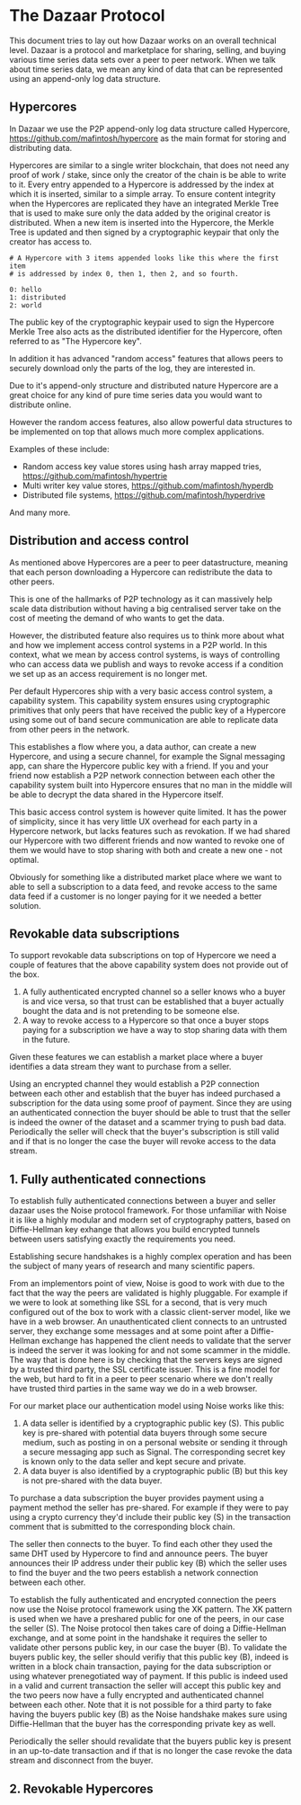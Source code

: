 # The Dazaar Protocol

This document tries to lay out how Dazaar works on an overall
technical level. Dazaar is a protocol and marketplace for sharing,
selling, and buying various time series data sets over a peer to peer
network. When we talk about time series data, we mean any kind of data
that can be represented using an append-only log data structure.

## Hypercores

In Dazaar we use the P2P append-only log data structure called Hypercore,
https://github.com/mafintosh/hypercore as the main format for storing and
distributing data.

Hypercores are similar to a single writer blockchain, that does not need
any proof of work / stake, since only the creator of the chain is be able 
to write to it. Every entry appended to a Hypercore is addressed by the index
at which it is inserted, similar to a simple array. To ensure content
integrity when the Hypercores are replicated they have an integrated Merkle
Tree that is used to make sure only the data added by the original creator
is distributed. When a new item is inserted into the Hypercore, the Merkle
Tree is updated and then signed by a cryptographic keypair that only the creator
has access to.

```
# A Hypercore with 3 items appended looks like this where the first item
# is addressed by index 0, then 1, then 2, and so fourth.

0: hello
1: distributed
2: world
```

The public key of the cryptographic keypair used to sign the Hypercore Merkle
Tree also acts as the distributed identifier for the Hypercore, often referred
to as "The Hypercore key".

In addition it has advanced "random access" features that allows peers to
securely download only the parts of the log, they are interested in.

Due to it's append-only structure and distributed nature Hypercore are a
great choice for any kind of pure time series data you would want to distribute
online.

However the random access features, also allow powerful data structures to be
implemented on top that allows much more complex applications.

Examples of these include:

* Random access key value stores using hash array mapped tries, https://github.com/mafintosh/hypertrie
* Multi writer key value stores, https://github.com/mafintosh/hyperdb
* Distributed file systems, https://github.com/mafintosh/hyperdrive

And many more.

## Distribution and access control

As mentioned above Hypercores are a peer to peer datastructure, meaning
that each person downloading a Hypercore can redistribute the data to other peers.

This is one of the hallmarks of P2P technology as it can massively help scale
data distribution without having a big centralised server take on the cost of meeting
the demand of who wants to get the data.

However, the distributed feature also requires us to think more about what and how
we implement access control systems in a P2P world. In this context, what we mean by
access control systems, is ways of controlling who can access data we publish and ways
to revoke access if a condition we set up as an access requirement is no longer met.

Per default Hypercores ship with a very basic access control system, a capability
system. This capability system ensures using cryptographic primitives that only
peers that have received the public key of a Hypercore using some out of band secure
communication are able to replicate data from other peers in the network.

This establishes a flow where you, a data author, can create a new Hypercore,
and using a secure channel, for example the Signal messaging app, can share the
Hypercore public key with a friend. If you and your friend now establish a P2P
network connection between each other the capability system built into Hypercore
ensures that no man in the middle will be able to decrypt the data shared in the
Hypercore itself.

This basic access control system is however quite limited. It has the power of
simplicity, since it has very little UX overhead for each party in a Hypercore
network, but lacks features such as revokation. If we had shared our Hypercore
with two different friends and now wanted to revoke one of them we would have to
stop sharing with both and create a new one - not optimal.

Obviously for something like a distributed market place where we want to able to sell
a subscription to a data feed, and revoke access to the same data feed if a customer
is no longer paying for it we needed a better solution.

## Revokable data subscriptions

To support revokable data subscriptions on top of Hypercore we need a couple of features
that the above capability system does not provide out of the box.

1. A fully authenticated encrypted channel so a seller knows who a buyer is and
vice versa, so that trust can be established that a buyer actually bought the data and
is not pretending to be someone else.
2. A way to revoke access to a Hypercore so that once a buyer stops paying for a
subscription we have a way to stop sharing data with them in the future.

Given these features we can establish a market place where a buyer identifies
a data stream they want to purchase from a seller.

Using an encrypted channel they would establish a P2P connection between each other and
establish that the buyer has indeed purchased a subscription for the data using some proof
of payment. Since they are using an authenticated connection the buyer should be able to
trust that the seller is indeed the owner of the dataset and a scammer trying to push bad data.
Periodically the seller will check that the buyer's subscription is still valid and if
that is no longer the case the buyer will revoke access to the data stream.

## 1. Fully authenticated connections

To establish fully authenticated connections between a buyer and seller dazaar uses
the Noise protocol framework. For those unfamiliar with Noise it is like a highly modular
and modern set of cryptography patters, based on Diffie-Hellman key exhange that allows
you build encrypted tunnels between users satisfying exactly the requirements you need.

Establishing secure handshakes is a highly complex operation and has been the subject of
many years of research and many scientific papers.

From an implementors point of view, Noise is good to work with due to the fact that the
way the peers are validated is highly pluggable. For example if we were to look at something
like SSL for a second, that is very much configured out of the box to work with a classic
client-server model, like we have in a web browser.
An unauthenticated client connects to an untrusted server, they exchange some messages
and at some point after a Diffie-Hellman exchange has happened the client needs to validate
that the server is indeed the server it was looking for and not some scammer in the middle.
The way that is done here is by checking that the servers keys are signed by a trusted third
party, the SSL certificate issuer.
This is a fine model for the web, but hard to fit in a peer to peer scenario where we don't
really have trusted third parties in the same way we do in a web browser.

For our market place our authentication model using Noise works like this:

1. A data seller is identified by a cryptographic public key (S). This public key is pre-shared
with potential data buyers through some secure medium, such as posting in on a personal website
or sending it through a secure messaging app such as Signal. The corresponding secret key
is known only to the data seller and kept secure and private.
2. A data buyer is also identified by a cryptographic public (B) but this key is not
pre-shared with the data buyer.

To purchase a data subscription the buyer provides payment using a payment method the seller
has pre-shared. For example if they were to pay using a crypto currency they'd include their
public key (S) in the transaction comment that is submitted to the corresponding block chain.

The seller then connects to the buyer. To find each other they used the same DHT used by Hypercore
to find and announce peers.
The buyer announces their IP address under their public key (B) which the seller uses to find
the buyer and the two peers establish a network connection between each other.

To establish the fully authenticated and encrypted connection the peers now use the Noise
protocol framework using the XK pattern. The XK pattern is used when we have a preshared public
for one of the peers, in our case the seller (S). The Noise protocol then takes care of doing
a Diffie-Hellman exchange, and at some point in the handshake it requires the seller to validate
other persons public key, in our case the buyer (B).
To validate the buyers public key, the seller should verifiy that this public key (B), indeed
is written in a block chain transaction, paying for the data subscription or using whatever
prenegotiated way of payment. If this public is indeed used in a valid and current transaction
the seller will accept this public key and the two peers now have a fully encrypted and authenticated
channel between each other. Note that it is not possible for a third party to fake having the
buyers public key (B) as the Noise handshake makes sure using Diffie-Hellman that the buyer
has the corresponding private key as well.

Periodically the seller should revalidate that the buyers public key is present in an up-to-date
transaction and if that is no longer the case revoke the data stream and disconnect from the
buyer.

## 2. Revokable Hypercores
